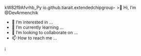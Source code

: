 kW82f9Afvrhb_Py io.github.tiarait.extendedchipgroup- >👋 Hi, I’m @DevArmenchik
- 👀 I’m interested in ...
- 🌱 I’m currently learning ...
- 💞️ I’m looking to collaborate on ...
- 📫 How to reach me ...

<!---
DevArmenchik/DevArmenchik is a ✨ special ✨ repository because its `README.md` (this file) appears on your GitHub profile.
You can click the Preview link to take a look at your changes.
--->
i